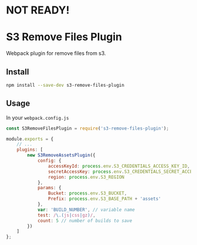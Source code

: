 # NOT READY!

# S3 Remove Files Plugin

Webpack plugin for remove files from s3.

## Install

```bash
npm install --save-dev s3-remove-files-plugin
```

## Usage

In your `webpack.config.js`

```javascript
const S3RemoveFilesPlugin = require('s3-remove-files-plugin');

module.exports = {
    // ...
    plugins: [
        new S3RemoveAssetsPlugin({
            config: {
                accessKeyId: process.env.S3_CREDENTIALS_ACCESS_KEY_ID,
                secretAccessKey: process.env.S3_CREDENTIALS_SECRET_ACCESS_KEY,
                region: process.env.S3_REGION
            },
            params: {
                Bucket: process.env.S3_BUCKET,
                Prefix: process.env.S3_BASE_PATH + 'assets'
            },
            var: 'BUILD_NUMBER', // variable name
            test: /\.(js|css|gz)/,
            count: 5 // number of builds to save
        })
    ]
};
```